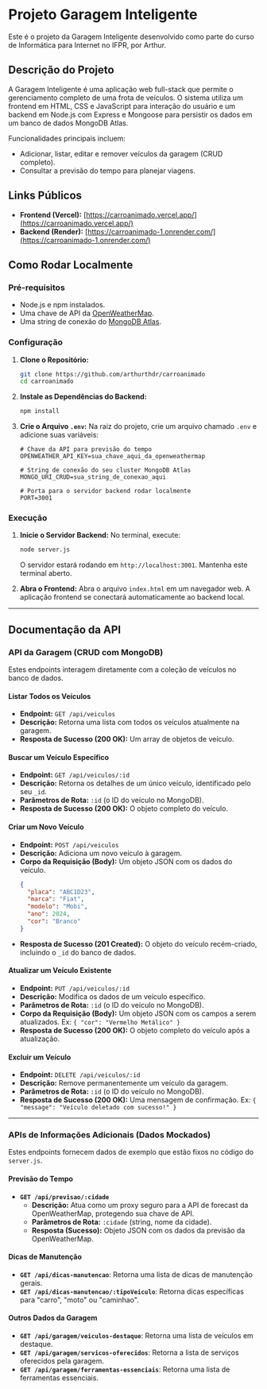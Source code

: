 # Projeto Garagem Inteligente

Este é o projeto da Garagem Inteligente desenvolvido como parte do curso de Informática para Internet no IFPR, por Arthur.

## Descrição do Projeto

A Garagem Inteligente é uma aplicação web full-stack que permite o gerenciamento completo de uma frota de veículos. O sistema utiliza um frontend em HTML, CSS e JavaScript para interação do usuário e um backend em Node.js com Express e Mongoose para persistir os dados em um banco de dados MongoDB Atlas.

Funcionalidades principais incluem:
*   Adicionar, listar, editar e remover veículos da garagem (CRUD completo).
*   Consultar a previsão do tempo para planejar viagens.

## Links Públicos

*   **Frontend (Vercel):** [https://carroanimado.vercel.app/](https://carroanimado.vercel.app/)
*   **Backend (Render):** [https://carroanimado-1.onrender.com/](https://carroanimado-1.onrender.com/)

## Como Rodar Localmente

### Pré-requisitos
*   Node.js e npm instalados.
*   Uma chave de API da [OpenWeatherMap](https://openweathermap.org/api).
*   Uma string de conexão do [MongoDB Atlas](https://www.mongodb.com/cloud/atlas).

### Configuração

1.  **Clone o Repositório:**
    ```bash
    git clone https://github.com/arthurthdr/carroanimado
    cd carroanimado
    ```

2.  **Instale as Dependências do Backend:**
    ```bash
    npm install
    ```

3.  **Crie o Arquivo `.env`:** Na raiz do projeto, crie um arquivo chamado `.env` e adicione suas variáveis:
    ```dotenv
    # Chave da API para previsão do tempo
    OPENWEATHER_API_KEY=sua_chave_aqui_da_openweathermap
    
    # String de conexão do seu cluster MongoDB Atlas
    MONGO_URI_CRUD=sua_string_de_conexao_aqui
    
    # Porta para o servidor backend rodar localmente
    PORT=3001
    ```

### Execução

1.  **Inicie o Servidor Backend:** No terminal, execute:
    ```bash
    node server.js
    ```
    O servidor estará rodando em `http://localhost:3001`. Mantenha este terminal aberto.

2.  **Abra o Frontend:** Abra o arquivo `index.html` em um navegador web. A aplicação frontend se conectará automaticamente ao backend local.

---

## Documentação da API

### API da Garagem (CRUD com MongoDB)

Estes endpoints interagem diretamente com a coleção de veículos no banco de dados.

#### Listar Todos os Veículos
*   **Endpoint:** `GET /api/veiculos`
*   **Descrição:** Retorna uma lista com todos os veículos atualmente na garagem.
*   **Resposta de Sucesso (200 OK):** Um array de objetos de veículo.

#### Buscar um Veículo Específico
*   **Endpoint:** `GET /api/veiculos/:id`
*   **Descrição:** Retorna os detalhes de um único veículo, identificado pelo seu `_id`.
*   **Parâmetros de Rota:** `:id` (o ID do veículo no MongoDB).
*   **Resposta de Sucesso (200 OK):** O objeto completo do veículo.

#### Criar um Novo Veículo
*   **Endpoint:** `POST /api/veiculos`
*   **Descrição:** Adiciona um novo veículo à garagem.
*   **Corpo da Requisição (Body):** Um objeto JSON com os dados do veículo.
    ```json
    {
      "placa": "ABC1D23",
      "marca": "Fiat",
      "modelo": "Mobi",
      "ano": 2024,
      "cor": "Branco"
    }
    ```
*   **Resposta de Sucesso (201 Created):** O objeto do veículo recém-criado, incluindo o `_id` do banco de dados.

#### Atualizar um Veículo Existente
*   **Endpoint:** `PUT /api/veiculos/:id`
*   **Descrição:** Modifica os dados de um veículo específico.
*   **Parâmetros de Rota:** `:id` (o ID do veículo no MongoDB).
*   **Corpo da Requisição (Body):** Um objeto JSON com os campos a serem atualizados. Ex: `{ "cor": "Vermelho Metálico" }`
*   **Resposta de Sucesso (200 OK):** O objeto completo do veículo após a atualização.

#### Excluir um Veículo
*   **Endpoint:** `DELETE /api/veiculos/:id`
*   **Descrição:** Remove permanentemente um veículo da garagem.
*   **Parâmetros de Rota:** `:id` (o ID do veículo no MongoDB).
*   **Resposta de Sucesso (200 OK):** Uma mensagem de confirmação. Ex: `{ "message": "Veículo deletado com sucesso!" }`

---

### APIs de Informações Adicionais (Dados Mockados)

Estes endpoints fornecem dados de exemplo que estão fixos no código do `server.js`.

#### Previsão do Tempo
*   **`GET /api/previsao/:cidade`**
    *   **Descrição:** Atua como um proxy seguro para a API de forecast da OpenWeatherMap, protegendo sua chave de API.
    *   **Parâmetros de Rota:** `:cidade` (string, nome da cidade).
    *   **Resposta (Sucesso):** Objeto JSON com os dados da previsão da OpenWeatherMap.

#### Dicas de Manutenção
*   **`GET /api/dicas-manutencao`**: Retorna uma lista de dicas de manutenção gerais.
*   **`GET /api/dicas-manutencao/:tipoVeiculo`**: Retorna dicas específicas para "carro", "moto" ou "caminhao".

#### Outros Dados da Garagem
*   **`GET /api/garagem/veiculos-destaque`**: Retorna uma lista de veículos em destaque.
*   **`GET /api/garagem/servicos-oferecidos`**: Retorna a lista de serviços oferecidos pela garagem.
*   **`GET /api/garagem/ferramentas-essenciais`**: Retorna uma lista de ferramentas essenciais.